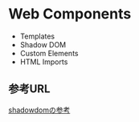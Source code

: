 # Web Components

- Templates
- Shadow DOM
- Custom Elements
- HTML Imports

## 参考URL
[shadowdomの参考](https://sbfl.net/blog/2016/07/17/shadow-dom-v1/)
